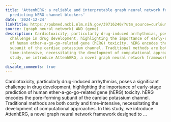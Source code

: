 ```yaml
---
title: 'AttenhERG: a reliable and interpretable graph neural network framework for
  predicting hERG channel blockers'
date: '2024-12-24'
linkTitle: https://pubmed.ncbi.nlm.nih.gov/39716240/?utm_source=curl&utm_medium=rss&utm_campaign=pubmed-2&utm_content=1x5bM_TNL8gjogAcnslpo2s2PbDe-61JVM2h9yowOYSiZ7Dkrt&fc=20220919211934&ff=20241225170605&v=2.18.0.post9+e462414
source: (graph neural network) AND (gene)
description: Cardiotoxicity, particularly drug-induced arrhythmias, poses a significant
  challenge in drug development, highlighting the importance of early-stage prediction
  of human ether-a-go-go-related gene (hERG) toxicity. hERG encodes the pore-forming
  subunit of the cardiac potassium channel. Traditional methods are both costly and
  time-intensive, necessitating the development of computational approaches. In this
  study, we introduce AttenhERG, a novel graph neural network framework designed to
  ...
disable_comments: true
---
```

Cardiotoxicity, particularly drug-induced arrhythmias, poses a significant challenge in drug development, highlighting the importance of early-stage prediction of human ether-a-go-go-related gene (hERG) toxicity. hERG encodes the pore-forming subunit of the cardiac potassium channel. Traditional methods are both costly and time-intensive, necessitating the development of computational approaches. In this study, we introduce AttenhERG, a novel graph neural network framework designed to ...